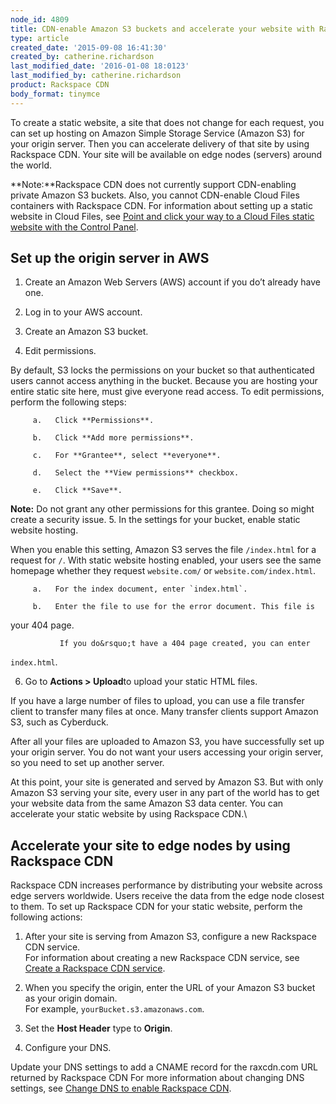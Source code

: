 ```yaml
---
node_id: 4809
title: CDN-enable Amazon S3 buckets and accelerate your website with Rackspace CDN
type: article
created_date: '2015-09-08 16:41:30'
created_by: catherine.richardson
last_modified_date: '2016-01-08 18:0123'
last_modified_by: catherine.richardson
product: Rackspace CDN
body_format: tinymce
---
```


To create a static website, a site that does not change for each
request, you can set up hosting on Amazon Simple Storage Service (Amazon
S3) for your origin server. Then you can accelerate delivery of that
site by using Rackspace CDN. Your site will be available on edge nodes
(servers) around the world.

**Note:**Rackspace CDN does not currently support CDN-enabling private
Amazon S3 buckets. Also, you cannot CDN-enable Cloud Files containers
with Rackspace CDN.  For information about setting up a static website
in Cloud Files, see [Point and click your way to a Cloud Files static
website with the Control
Panel](http://www.rackspace.com/blog/point-and-click-your-way-to-a-cloud-files-static-website-with-the-control-panel/).

Set up the origin server in AWS
-------------------------------
1.   Create an Amazon Web Servers (AWS) account if you do&rsquo;t already
have one.
2.   Log in to your AWS account.
3.   Create an Amazon S3 bucket.

4.   Edit permissions.

By default, S3 locks the permissions on your bucket so that
authenticated users cannot access anything in the bucket. Because you
are hosting your entire static site here, must give everyone read
access. To edit permissions, perform the following steps:

         a.   Click **Permissions**.

         b.   Click **Add more permissions**.

         c.   For **Grantee**, select **everyone**.

         d.   Select the **View permissions** checkbox.

         e.   Click **Save**.

**Note:** Do not grant any other permissions for this grantee. Doing so
might create a security issue.
5.   In the settings for your bucket, enable static website hosting.

When you enable this setting, Amazon S3 serves the file `/index.html`
for a request for `/`. With static website hosting enabled, your users
see the same homepage whether they request `website.com/` or
`website.com/index.html`.

         a.   For the index document, enter `index.html`.

         b.   Enter the file to use for the error document. This file is
your 404 page.

               If you do&rsquo;t have a 404 page created, you can enter
`index.html`.

6.   Go to **Actions \> Upload**to upload your static HTML files.

If you have a large number of files to upload, you can use a file
transfer client to transfer many files at once. Many transfer clients
support Amazon S3, such as Cyberduck.

After all your files are uploaded to Amazon S3, you have successfully
set up your origin server. You do not want your users accessing your
origin server, so you need to set up another server.

At this point, your site is generated and served by Amazon S3. But with
only Amazon S3 serving your site, every user in any part of the world
has to get your website data from the same Amazon S3 data center. You
can accelerate your static website by using Rackspace CDN.\
  

Accelerate your site to edge nodes by using Rackspace CDN
---------------------------------------------------------

Rackspace CDN increases performance by distributing your website across
edge servers worldwide. Users receive the data from the edge node
closest to them. To set up Rackspace CDN for your static website,
perform the following actions:

1.   After your site is serving from Amazon S3, configure a new
Rackspace CDN service.\
       For information about creating a new Rackspace CDN service, see
[Create a Rackspace CDN
service](http://www.rackspace.com/knowledge_center/article/create-a-rackspace-cdn-service).

2.   When you specify the origin, enter the URL of your Amazon S3 bucket
as your origin domain.  \
       For example, `yourBucket.s3.amazonaws.com`.

3.   Set the **Host Header** type to **Origin**.

4.   Configure your DNS.

Update your DNS settings to add a CNAME record for the raxcdn.com URL
returned by Rackspace CDN For more information about changing DNS
settings, see [Change DNS to enable Rackspace
CDN](http://www.rackspace.com/knowledge_center/article/change-dns-to-enable-rackspace-cdn).

